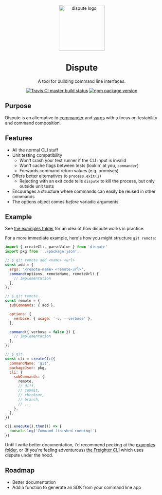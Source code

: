 <div align="center">
  <img alt="dispute logo" src="https://cdn.jsdelivr.net/gh/PsychoLlama/dispute@744662288c29426397a73396c441a158f09150d4/static/logo.png" width="150" align="center" />
  <h1>Dispute</h1>
  <p>A tool for building command line interfaces.</p>

  <div>
    <a href="https://travis-ci.org/PsychoLlama/dispute"><img alt="Travis CI master build status" src="https://img.shields.io/travis/PsychoLlama/dispute/master.svg?style=popout-square" /></a>
    <a href="https://www.npmjs.com/package/dispute"><img alt="npm package version" src="https://img.shields.io/npm/v/dispute.svg?style=popout-square" /></a>
  </div>
</div>

## Purpose
Dispute is an alternative to [commander](https://www.npmjs.com/package/commander) and [yargs](https://www.npmjs.com/package/yargs) with a focus on testability and command composition.

## Features
- All the normal CLI stuff
- Unit testing compatibility
  - Won't crash your test runner if the CLI input is invalid
  - Won't cache flags between tests (lookin' at you, `commander`)
  - Forwards command return values (e.g. promises)
- Offers better alternatives to `process.exit(1)`
  - Rejecting with an exit code tells `dispute` to kill the process, but only outside unit tests
- Encourages a structure where commands can easily be reused in other commands
- The options object comes _before_ variadic arguments

## Example
See [the examples folder](https://github.com/PsychoLlama/dispute/tree/master/src/examples) for an idea of how dispute works in practice.

For a more immediate example, here's how you might structure `git remote`:

```js
import { createCli, parseValue } from 'dispute'
import pkg from '../package.json';

// $ git remote add <name> <url>
const add = {
  args: '<remote-name> <remote-url>',
  command(options, remoteName, remoteUrl) {
    // Implementation
  },
};

// $ git remote
const remote = {
  subCommands: { add },

  options: {
    verbose: { usage: '-v, --verbose' },
  },

  command({ verbose = false }) {
    // Implementation
  },
};

// $ git
const cli = createCli({
  commandName: 'git',
  packageJson: pkg,
  cli: {
    subCommands: {
      remote,
      // diff,
      // commit,
      // checkout,
      // branch,
      // ...
    },
  },
})

cli.execute().then(() => {
  console.log('Command finished running!')
})
```

Until I write better documentation, I'd recommend peeking at the [examples folder](https://github.com/PsychoLlama/dispute/tree/master/src/examples), or (if you're feeling adventurous) [the Freighter CLI](https://github.com/PsychoLlama/freighter/blob/master/workspaces/scripts/src/scripts.js) which uses dispute under the hood.

## Roadmap
- Better documentation
- Add a function to generate an SDK from your command line app
